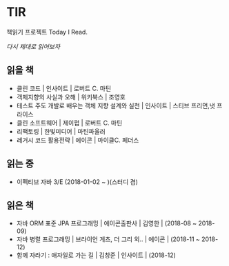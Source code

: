 # TIR

책읽기 프로젝트 Today I Read.

*다시 제대로 읽어보자*

## 읽을 책

- 클린 코드 | 인사이트 | 로버트 C. 마틴
- 객체지향의 사실과 오해 | 위키북스 | 조영호
- 테스트 주도 개발로 배우는 객체 지향 설계와 실천 | 인사이트 | 스티브 프리먼,냇 프라이스
- 클린 소프트웨어 | 제이펍 | 로버트 C. 마틴
- 리팩토링 | 한빛미디어 | 마틴파울러
- 레거시 코드 활용전략 | 에이콘 | 마이클C. 페더스

## 읽는 중

- 이펙티브 자바 3/E (2018-01-02 ~ )(스터디 겸)
  
## 읽은 책

- 자바 ORM 표준 JPA 프로그래밍 | 에이콘출판사 | 김영한 | (2018-08 ~ 2018-09)
- 자바 병렬 프로그래밍 | 브라이언 게츠, 더 그리 외.. | 에이콘 | (2018-11 ~ 2018-12)
- 함께 자라기 : 애자일로 가는 길 | 김창준 | 인사이트 | (2018-12)
